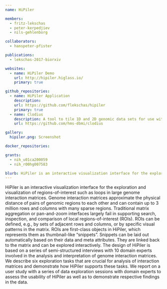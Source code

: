 ```yaml
---
name: HiPiler

members:
  - fritz-lekschas
  - peter-kerpedjiev
  - nils-gehlenborg

collaborators:
  - hanspeter-pfister

publications:
  - lekschas-2017-biorxiv

websites:
  - name: HiPiler Demo
    url: http://hipiler.higlass.io/
    primary: true

github_repositories:
  - name: HiPiler Application
    description:
    url: https://github.com/flekschas/hipiler
    primary: true
  - name: Clodius
    description: A tool to tile 1D and 2D genomic data sets for use with HiGlass and HiPiler.
    url: https://github.com/hms-dbmi/clodius

gallery:
  hipiler.png: Screenshot

docker_repositories:

grants:
  - nih_u01ca200059
  - nih_r00hg007583

blurb: HiPiler is an interactive visualization interface for the exploration and visualization of regions-of-interest such as loops in large genome interaction matrices.
---
```

HiPiler is an interactive visualization interface for the exploration and visualization of regions-of-interest such as loops in large genome interaction matrices. Genome interaction matrices approximate the physical distance of pairs of genomic regions to each other and can contain up to 3 million rows and columns with many sparse regions. Traditional matrix aggregation or pan-and-zoom interfaces largely fail in supporting search, inspection, and comparison of local regions-of-interest (ROIs). ROIs can be defined, e.g., by sets of adjacent rows and columns, or by specific visual patterns in the matrix. ROIs are first-class objects in HiPiler, which represents them as thumbnail-like “snippets”. Snippets can be laid out automatically based on their data and meta attributes. They are linked back to the matrix and can be explored interactively. The design of HiPiler is based on a series of semi-structured interviews with 10 domain experts involved in the analysis and interpretation of genome interaction matrices. We describe six exploration tasks that are crucial for analysis of interaction matrices and demonstrate how HiPiler supports these tasks. We report on a user study with a series of data exploration sessions with domain experts to assess the usability of HiPiler as well as to demonstrate respective findings in the data.
